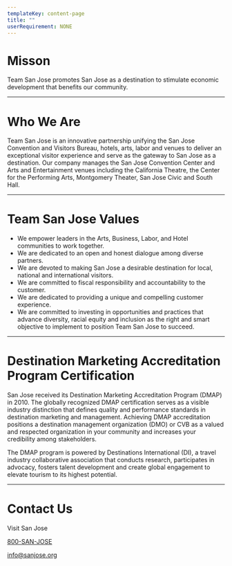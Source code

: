 ```yaml
---
templateKey: content-page
title: ""
userRequirement: NONE
---
```

# **Misson**

Team San Jose promotes San Jose as a destination to stimulate economic development that benefits our community.

- - -

# **Who We Are**

Team San Jose is an innovative partnership unifying the San Jose Convention and Visitors Bureau, hotels, arts, labor and venues to deliver an exceptional visitor experience and serve as the gateway to San Jose as a destination. Our company manages the San Jose Convention Center and Arts and Entertainment venues including the California Theatre, the Center for the Performing Arts, Montgomery Theater, San Jose Civic and South Hall.

- - -

# **Team San Jose Values**

* We empower leaders in the Arts, Business, Labor, and Hotel communities to work together.
* We are dedicated to an open and honest dialogue among diverse partners.
* We are devoted to making San Jose a desirable destination for local, national and international visitors.
* We are committed to fiscal responsibility and accountability to the customer.
* We are dedicated to providing a unique and compelling customer experience.
* We are committed to investing in opportunities and practices that advance diversity, racial equity and inclusion as the right and smart objective to implement to position Team San Jose to succeed.

- - -

# **Destination Marketing Accreditation Program Certification**

San Jose received its Destination Marketing Accreditation Program (DMAP) in 2010. The globally recognized DMAP certification serves as a visible industry distinction that defines quality and performance standards in destination marketing and management. Achieving DMAP accreditation positions a destination management organization (DMO) or CVB as a valued and respected organization in your community and increases your credibility among stakeholders.

The DMAP program is powered by Destinations International (DI), a travel industry collaborative association that conducts research, participates in advocacy, fosters talent development and create global engagement to elevate tourism to its highest potential.

- - -

# **Contact Us**

Visit San Jose

[800-SAN-JOSE](tel:800-SAN-JOSE)

[info@sanjose.org](mailto:info@sanjose.org)
